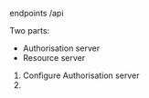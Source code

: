 endpoints /api

Two parts:
+ Authorisation server
+ Resource server

1. Configure Authorisation server
2. 